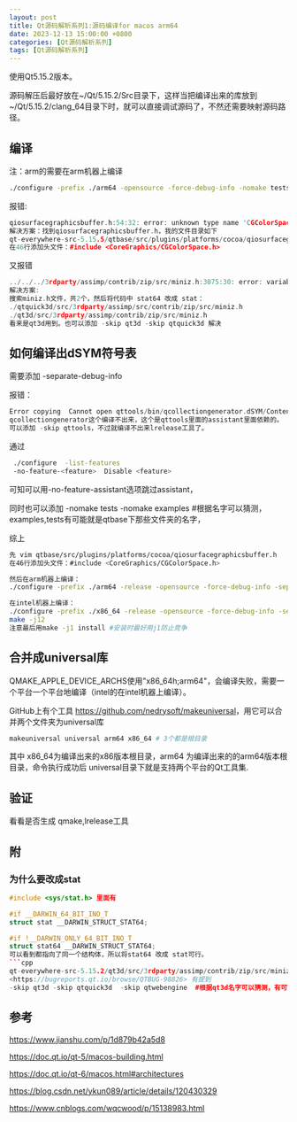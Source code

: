 ```yaml
---
layout: post
title: Qt源码解析系列1:源码编译for macos arm64
date: 2023-12-13 15:00:00 +0800
categories: [Qt源码解析系列]
tags: [Qt源码解析系列]
---
```

使用Qt5.15.2版本。

源码解压后最好放在~/Qt/5.15.2/Src目录下，这样当把编译出来的库放到~/Qt/5.15.2/clang_64目录下时，就可以直接调试源码了，不然还需要映射源码路径。
## 编译
注：arm的需要在arm机器上编译
```bash
./configure -prefix ./arm64 -opensource -force-debug-info -nomake tests QMAKE_APPLE_DEVICE_ARCHS=arm64 -skip qtdoc
```
报错:
```cpp
qiosurfacegraphicsbuffer.h:54:32: error: unknown type name 'CGColorSpaceRef'
解决方案：找到qiosurfacegraphicsbuffer.h，我的文件目录如下
qt-everywhere-src-5.15.5/qtbase/src/plugins/platforms/cocoa/qiosurfacegraphicsbuffer.h
在46行添加头文件：#include <CoreGraphics/CGColorSpace.h>
```
又报错
```cpp
../../../3rdparty/assimp/contrib/zip/src/miniz.h:3075:30: error: variable has incomplete type 'struct stat64'
解决方案:
搜索miniz.h文件，共2个，然后将代码中 stat64 改成 stat：
./qtquick3d/src/3rdparty/assimp/src/contrib/zip/src/miniz.h
./qt3d/src/3rdparty/assimp/contrib/zip/src/miniz.h 
看来是qt3d用到。也可以添加 -skip qt3d -skip qtquick3d 解决
```
## 如何编译出dSYM符号表
需要添加 -separate-debug-info 

报错：
```cpp
Error copying  Cannot open qttools/bin/qcollectiongenerator.dSYM/Contents/Resources/DWARF/qcollectiongenerator for input
qcollectiongenerator这个编译不出来，这个是qttools里面的assistant里面依赖的。
可以添加 -skip qttools，不过就编译不出来lrelease工具了。
```
通过
```bash
 ./configure  -list-features
 -no-feature-<feature>  Disable <feature> 
 ```
可知可以用-no-feature-assistant选项跳过assistant，

同时也可以添加 -nomake tests -nomake examples  #根据名字可以猜测，examples,tests有可能就是qtbase下那些文件夹的名字，

综上
```bash
先 vim qtbase/src/plugins/platforms/cocoa/qiosurfacegraphicsbuffer.h
在46行添加头文件：#include <CoreGraphics/CGColorSpace.h>

然后在arm机器上编译：
./configure -prefix ./arm64 -release -opensource -force-debug-info -separate-debug-info -nomake tests -nomake examples  QMAKE_APPLE_DEVICE_ARCHS=arm64 -skip qtdoc -skip qt3d -skip qtquick3d -skip qtwebengine -no-feature-assistant  

在intel机器上编译：
./configure -prefix ./x86_64 -release -opensource -force-debug-info -separate-debug-info -nomake tests -nomake examples  QMAKE_APPLE_DEVICE_ARCHS=x86_64 -skip qtdoc -skip qt3d -skip qtquick3d -skip qtwebengine -no-feature-assistant
make -j12
注意最后用make -j1 install #安装时最好用j1防止竞争
```
## 合并成universal库
QMAKE_APPLE_DEVICE_ARCHS使用"x86_64h;arm64"，会编译失败，需要一个平台一个平台地编译（intel的在intel机器上编译）。 

GitHub上有个工具 <https://github.com/nedrysoft/makeuniversal>，用它可以合并两个文件夹为universal库
```bash
makeuniversal universal arm64 x86_64 # 3个都是根目录 
```
其中 x86_64为编译出来的x86版本根目录，arm64 为编译出来的的arm64版本根目录，命令执行成功后 universal目录下就是支持两个平台的Qt工具集.
## 验证
看看是否生成 qmake,lrelease工具
## 附
### 为什么要改成stat
```cpp
#include <sys/stat.h> 里面有 

#if __DARWIN_64_BIT_INO_T
struct stat __DARWIN_STRUCT_STAT64;

#if !__DARWIN_ONLY_64_BIT_INO_T
struct stat64 __DARWIN_STRUCT_STAT64;
可以看到都指向了同一个结构体，所以将stat64 改成 stat可行。
```cpp
qt-everywhere-src-5.15.2/qt3d/src/3rdparty/assimp/contrib/zip/src/miniz.h:3075:30 ，在官方bug上：
<https://bugreports.qt.io/browse/QTBUG-98826> 有提到
-skip qt3d -skip qtquick3d  -skip qtwebengine  #根据qt3d名字可以猜测，有可能就是根目录下文件夹的名字，比如qttools
```
## 参考
<https://www.jianshu.com/p/1d879b42a5d8>

<https://doc.qt.io/qt-5/macos-building.html>

<https://doc.qt.io/qt-6/macos.html#architectures>

<https://blog.csdn.net/ykun089/article/details/120430329>

<https://www.cnblogs.com/wqcwood/p/15138983.html>